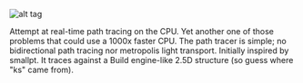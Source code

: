 ![alt tag](https://raw.github.com/sqaxomonophonen/ptks/master/ptks-screenshot.png)

Attempt at real-time path tracing on the CPU. Yet another one of those problems
that could use a 1000x faster CPU. The path tracer is simple; no bidirectional
path tracing nor metropolis light transport. Initially inspired by smallpt. It
traces against a Build engine-like 2.5D structure (so guess where "ks" came
from).
